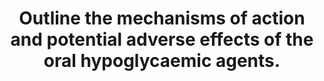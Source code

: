 ---
title: "Outline the mechanisms of action and potential adverse effects of the oral hypoglycaemic agents."
entityType: SAQ
exam: PEX
college: ANZCA
year: 2007
sitting: B
question: 7
passRate: 47
EC_expectedDomains:
- "A discussion of the two main groups and their side effects achieved a pass."
EC_extraCredit:
- "Many candidates outlined the mode of action and side effects of the meglitinindes and thiazolidinediones. They were rewarded for their knowledge."
- "Other points worth mentioning relate to the degree of protein binding with resultant displacement of other highly bound drugs e.g. warfarin and the potential for altered drug activity, some agents cross the placenta – causing fetal hypoglycaemia and the theoretical potential for inhibition of ischaemic and pharmacological pre-conditioning with sulphonylureas."
EC_errorsCommon:
- "The basis of lactic acidosis with biguanides needed some mention of the action of the drugs at mitochondrial membranes and the increased risk in renal, hepatic impairment and states of decreased perfusion."
---